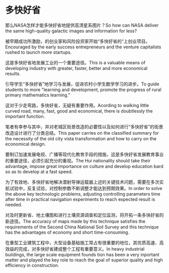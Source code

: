 # 多快好省

<p><span class="chinese">那么NASA怎样才能多快好省地提供高清星系图片？</span><span class="english">So how can NASA deliver the same high-quality galactic images and information for less?</span></p>

<p><span class="chinese">被早期成功所激励，的创业家和风险投资家开始“多快好省的“上创业项目。</span><span class="english">Encouraged by the early success entrepreneurs and the venture capitalists rushed to launch more startups.</span></p>

<p><span class="chinese">这是多快好省地发展工业的一个重要途径。</span><span class="english">This is a valuable means of developing industry with greater, faster, better and more economical results.</span></p>

<p><span class="chinese">引导学生“多快好省”地学习与发展，促进农村小学生数学学习的进步。</span><span class="english">To guide students to more "learning and development, promote the progress of rural primary mathematics learning."</span></p>

<p><span class="chinese">这对于少走弯路，多快好省，无疑有重要作用。</span><span class="english">Acording to walking little curved road, many, fast, good and economical, there is doubtlessly the important function.</span></p>

<p><span class="chinese">笔者有幸参与其中，并对老城区街景改造的必要性以及如何进行“多快好省”的街景改造设计进行了分类总结。</span><span class="english">This paper carries on the classified summary for the necessity of the old city vista transformation and how to carry on the economical design.</span></p>

<p><span class="chinese">要制订加速发展电视、广播等现代化教育手段的措施，这是多快好省发展教育事业的重要途径，必须引起充分的重视。</span><span class="english">The Hui nationality should take their advantage, impose great importance on culture and develop education bard so as to develop at a fast speed.</span></p>

<p><span class="chinese">为了有效地、多快好省地解决潜射导弹运载器上述的关键技术问题，需要在多次实航试验中，反复试验，对控制参数不断调整才能达到预期效果。</span><span class="english">In order to solve the above key technologic problems, adjusting controlling parameters time after time in practical navigation experiments to reach expected result is needed.</span></p>

<p><span class="chinese">对及时更新省、地土壤图和进行土壤资源调查和定位监测，将开拓一条多快好省的新途径。</span><span class="english">The accuracy of maps made by this technique satisfies the requirements of the Second China National Soil Survey and this technique has the advantages of economy and short time-consuming.</span></p>

<p><span class="chinese">在重型工业建筑工程中，大型设备基础施工常占有很重要的地位，其优质高速、高效益的完成，对多快好省建成整个工程有重要意义。</span><span class="english">In heavy industrial buildings, the large scale equipment founds tion has been a very inportant matter and played the key role to reach the goal of superior quality and high efficiency in construction.</span></p>

